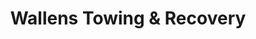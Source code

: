 ---
title: "Wallens Towing & Recovery"
url: /corbin/wallens-towing-und-recovery/
shop: Autowerkstatt
---
